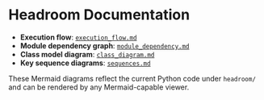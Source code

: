 # Headroom Documentation

- **Execution flow**: [`execution_flow.md`](https://github.com/discocrayon/Headroom/blob/main/documentation/execution_flow.md)
- **Module dependency graph**: [`module_dependency.md`](https://github.com/discocrayon/Headroom/blob/main/documentation/module_dependency.md)
- **Class model diagram**: [`class_diagram.md`](https://github.com/discocrayon/Headroom/blob/main/documentation/class_diagram.md)
- **Key sequence diagrams**: [`sequences.md`](https://github.com/discocrayon/Headroom/blob/main/documentation/sequences.md)

These Mermaid diagrams reflect the current Python code under `headroom/` and can be rendered by any Mermaid-capable viewer.
